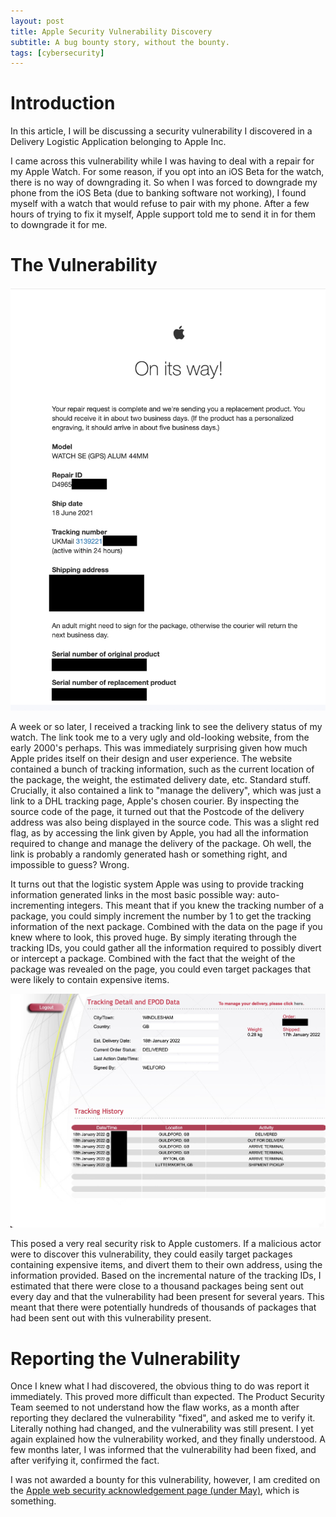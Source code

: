 ```yaml
---
layout: post
title: Apple Security Vulnerability Discovery
subtitle: A bug bounty story, without the bounty.
tags: [cybersecurity]
---
```


# Introduction

In this article, I will be discussing a security vulnerability I discovered in a Delivery Logistic Application belonging to Apple Inc.

I came across this vulnerability while I was having to deal with a repair for my Apple Watch. For some reason, if you opt into an iOS Beta for the watch, there is no way of downgrading it. So when I was forced to downgrade my phone from the iOS Beta (due to banking software not working), I found myself with a watch that would refuse to pair with my phone. After a few hours of trying to fix it myself, Apple support told me to send it in for them to downgrade it for me.

# The Vulnerability
<img src="/assets/apple-receipt.jpg">

A week or so later, I received a tracking link to see the delivery status of my watch. The link took me to a very ugly and old-looking website, from the early 2000's perhaps. This was immediately surprising given how much Apple prides itself on their design and user experience. The website contained a bunch of tracking information, such as the current location of the package, the weight, the estimated delivery date, etc. Standard stuff. Crucially, it also contained a link to "manage the delivery", which was just a link to a DHL tracking page, Apple's chosen courier. By inspecting the source code of the page, it turned out that the Postcode of the delivery address was also being displayed in the source code. This was a slight red flag, as by accessing the link given by Apple, you had all the information required to change and manage the delivery of the package. Oh well, the link is probably a randomly generated hash or something right, and impossible to guess? Wrong.

It turns out that the logistic system Apple was using to provide tracking information generated links in the most basic possible way: auto-incrementing integers. This meant that if you knew the tracking number of a package, you could simply increment the number by 1 to get the tracking information of the next package. Combined with the data on the page if you knew where to look, this proved huge. By simply iterating through the tracking IDs, you could gather all the information required to possibly divert or intercept a package. Combined with the fact that the weight of the package was revealed on the page, you could even target packages that were likely to contain expensive items.

<img src="/assets/example-tracking.jpg">

This posed a very real security risk to Apple customers. If a malicious actor were to discover this vulnerability, they could easily target packages containing expensive items, and divert them to their own address, using the information provided. Based on the incremental nature of the tracking IDs, I estimated that there were close to a thousand packages being sent out every day and that the vulnerability had been present for several years. This meant that there were potentially hundreds of thousands of packages that had been sent out with this vulnerability present.

# Reporting the Vulnerability

Once I knew what I had discovered, the obvious thing to do was report it immediately. This proved more difficult than expected. The Product Security Team seemed to not understand how the flaw works, as a month after reporting they declared the vulnerability "fixed", and asked me to verify it. Literally nothing had changed, and the vulnerability was still present. I yet again explained how the vulnerability worked, and they finally understood. A few months later, I was informed that the vulnerability had been fixed, and after verifying it, confirmed the fact.

I was not awarded a bounty for this vulnerability, however, I am credited on the [Apple web security acknowledgement page (under May)](https://support.apple.com/en-gb/HT213636), which is something.

